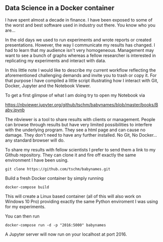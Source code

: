 ## Data Science in a Docker container

I have spent almost a decade in finance. I have been exposed to some of the worst and best software used in industry out there. 
You know who you are...

In the old days we used to run experiments and wrote reports or created presentations. However, the way I communicate my
 results has changed. I had to learn that my audience isn't very homogeneous. Management may want to see a bunch of graphs 
 whereas a fellow researcher is interested in replicating my experiments and interact with data. 

In this little note I would like to describe my current workflow reflecting the aforementioned challenging demands 
and invite you to trash or copy it. For that purpose I have compiled a little script illustrating how I interact with 
Git, Docker, Jupyter and the Notebook Viewer.

To get a first glimpse of what I am doing try to open my Notebook via

https://nbviewer.jupyter.org/github/tschm/babynames/blob/master/books/Baby.ipynb

The nbviewer is a tool to share results with clients or management. 
People can browse through results but have very limited possibilities to interfere with the underlying program. 
They see a html page and can cause no damage. 
They don't need to have any further installed. No Git, No Docker... any standard browser will do.

To share my results with fellow scientists I prefer to send them a link to my Github repository. 
They can clone it and fire off exactly the same environment I have been using. 

```
git clone https://github.com/tschm/babynames.git
```
Build a fresh Docker container by simply running
```
docker-compose build
```
This will create a Linux based container (all of this will also work on Windows 10 Pro) providing exactly the same Python enviroment I was using for my experiments. 

You can then run
```
docker-compose run -d -p "2016:5000" babynames
```
A Jupyter server will now run on your localhost at port 2016. 

